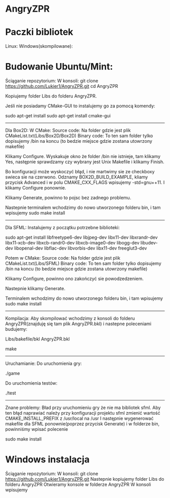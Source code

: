 # AngryZPR

# Paczki bibliotek
Linux:
Windows(skompilowane):

# Budowanie Ubuntu/Mint: 

Ściąganie repozytorium:
W konsoli:
git clone https://github.com/Lukier1/AngryZPR.git
cd AngryZPR

Kopiujemy folder Libs do folderu AngryZPR.

Jeśli nie posiadamy CMake-GUI to instalujemy go za pomocą komendy:

sudo apt-get install sudo apt-get install cmake-gui

--------------------------------------------------------
Dla Box2D:
W CMake:
Source code: Na folder gdzie jest plik CMakeList.txt(Libs/Box2D/Box2D)
Binary code: To ten sam folder tylko dopisujemy /bin na koncu (to bedzie miejsce gdzie zostana utowrzony makefile)

Klikamy Configure. Wyskakuje okno że folder /bin nie istnieje, tam klikamy Yes, następnie sprawdzamy czy wybrany jest Unix Makefile i klikamy Finish. 

Bo konfiguracji może wyskoczyć błąd, i nie martwimy sie ze checkboxy swieca sie na czerwono. Odznamy BOX2D_BUILD_EXAMPLE, kliamy przycisk Advanced i w polu CMAKE_CXX_FLAGS wpisujemy -std=gnu++11. I klikamy Configure ponownie. 

Klikamy Generate, powinno to pojsc bez zadnego problemu.  

Nastepnie terminalem wchodzimy do nowo utworzonego folderu bin, i tam wpisujemy sudo make install

--------------------------------------------------------
Dla SFML:
Instalujemy z początku potrzebne biblioteki:

sudo apt-get install libfreetype6-dev libjpeg-dev libx11-dev libxrandr-dev libx11-xcb-dev libxcb-randr0-dev libxcb-image0-dev  libogg-dev libudev-dev libopenal-dev libflac-dev libvorbis-dev libx11-dev freeglut3-dev

Potem w CMake:
Source code: Na folder gdzie jest plik CMakeList.txt(Libs/SFML)
Binary code: To ten sam folder tylko dopisujemy /bin na koncu (to bedzie miejsce gdzie zostana utowrzony makefile)

Klikamy Configure, powinno ono zakończyć sie powodzedzeniem.

Nastepnie klikamy Generate.
 
Terminalem wchodzimy do nowo utworzonego folderu bin, i tam wpisujemy sudo make install

--------------------------------------------------------
Kompilacja:
Aby skompilować wchodzimy z konsoli do folderu AngryZPR(znajduję się tam plik AngryZPR.bkl) i nastepne poleceniami budujemy:

Libs/bakefile/bkl AngryZPR.bkl

make

--------------------------------------------------------
Uruchamianie:
Do uruchomienia gry:

./game

Do uruchomienia testów:

./test

---------------------------------------------------------
Znane problemy:
Bład przy uruchomieniu gry że nie ma bibliotek sfml.
Aby ten błąd naprawiać należy przy konfiguracji projektu sfml zmienić wartość CMAKE_INSTALL_PREFIX z /usr/local na /usr 
I następnie wygenerować makefile dla SFML ponownie(poprzez przycisk Generate) i w folderze bin, powinniśmy wpisać polecenie 

sudo make install 


# Windows instalacja
Ściąganie repozytorium:
W konsoli:
git clone https://github.com/Lukier1/AngryZPR.git
Nastepnie kopiujemy folder Libs do folderu AngryZPR
Otwieramy konsole w folderze AngryZPR
W konsoli wpisujemy 

